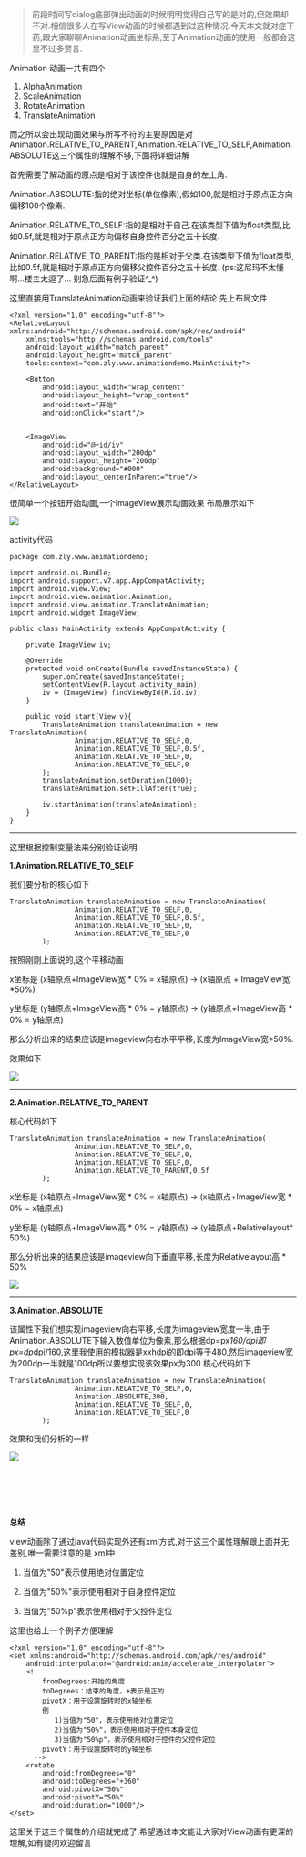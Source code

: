 >前段时间写dialog底部弹出动画的时候明明觉得自己写的是对的,但效果却不对.相信很多人在写View动画的时候都遇到过这种情况.今天本文就对症下药,跟大家聊聊Animation动画坐标系,至于Animation动画的使用一般都会这里不过多赘言.


Animation 动画一共有四个

1. AlphaAnimation
2. ScaleAnimation
3. RotateAnimation
4. TranslateAnimation

而之所以会出现动画效果与所写不符的主要原因是对Animation.RELATIVE_TO_PARENT,Animation.RELATIVE_TO_SELF,Animation.ABSOLUTE这三个属性的理解不够,下面将详细讲解

首先需要了解动画的原点是相对于该控件也就是自身的左上角.

Animation.ABSOLUTE:指的绝对坐标(单位像素),假如100,就是相对于原点正方向偏移100个像素.

Animation.RELATIVE_TO_SELF:指的是相对于自己.在该类型下值为float类型,比如0.5f,就是相对于原点正方向偏移自身控件百分之五十长度.

Animation.RELATIVE_TO_PARENT:指的是相对于父类.在该类型下值为float类型,比如0.5f,就是相对于原点正方向偏移父控件百分之五十长度.
(ps:这尼玛不太懂啊...楼主太逗了... 别急后面有例子验证^_^)

这里直接用TranslateAnimation动画来验证我们上面的结论
先上布局文件
```
<?xml version="1.0" encoding="utf-8"?>
<RelativeLayout xmlns:android="http://schemas.android.com/apk/res/android"
    xmlns:tools="http://schemas.android.com/tools"
    android:layout_width="match_parent"
    android:layout_height="match_parent"
    tools:context="com.zly.www.animationdemo.MainActivity">

    <Button
        android:layout_width="wrap_content"
        android:layout_height="wrap_content"
        android:text="开始"
        android:onClick="start"/>


    <ImageView
        android:id="@+id/iv"
        android:layout_width="200dp"
        android:layout_height="200dp"
        android:background="#000"
        android:layout_centerInParent="true"/>
</RelativeLayout>
```
很简单一个按钮开始动画,一个ImageView展示动画效果
布局展示如下

![](http://img.blog.csdn.net/20160523203748633)

activity代码
```
package com.zly.www.animationdemo;

import android.os.Bundle;
import android.support.v7.app.AppCompatActivity;
import android.view.View;
import android.view.animation.Animation;
import android.view.animation.TranslateAnimation;
import android.widget.ImageView;

public class MainActivity extends AppCompatActivity {

    private ImageView iv;

    @Override
    protected void onCreate(Bundle savedInstanceState) {
        super.onCreate(savedInstanceState);
        setContentView(R.layout.activity_main);
        iv = (ImageView) findViewById(R.id.iv);
    }

    public void start(View v){
        TranslateAnimation translateAnimation = new TranslateAnimation(
                Animation.RELATIVE_TO_SELF,0,
                Animation.RELATIVE_TO_SELF,0.5f,
                Animation.RELATIVE_TO_SELF,0,
                Animation.RELATIVE_TO_SELF,0
        );
        translateAnimation.setDuration(1000);
        translateAnimation.setFillAfter(true);

        iv.startAnimation(translateAnimation);
    }
}

```
-------------------------------
这里根据控制变量法来分别验证说明

**1.Animation.RELATIVE_TO_SELF**

我们要分析的核心如下
```
TranslateAnimation translateAnimation = new TranslateAnimation(
                Animation.RELATIVE_TO_SELF,0,
                Animation.RELATIVE_TO_SELF,0.5f,
                Animation.RELATIVE_TO_SELF,0,
                Animation.RELATIVE_TO_SELF,0
        );
```
按照刚刚上面说的,这个平移动画

x坐标是 (x轴原点+ImageView宽 * 0% = x轴原点) -> (x轴原点 + ImageView宽*50%)

y坐标是 (y轴原点+ImageView高 * 0% = y轴原点) -> (y轴原点+ImageView高 * 0% = y轴原点)

那么分析出来的结果应该是imageview向右水平平移,长度为ImageView宽*50%.

效果如下

![](http://img.blog.csdn.net/20160523205827366)

----------------------
**2.Animation.RELATIVE_TO_PARENT**

核心代码如下

```
TranslateAnimation translateAnimation = new TranslateAnimation(
                Animation.RELATIVE_TO_SELF,0,
                Animation.RELATIVE_TO_SELF,0,
                Animation.RELATIVE_TO_SELF,0,
                Animation.RELATIVE_TO_PARENT,0.5f
        );
```
x坐标是 (x轴原点+ImageView宽 * 0% = x轴原点) -> (x轴原点+ImageView宽 * 0% = x轴原点)

y坐标是 (y轴原点+ImageView高 * 0% = y轴原点) -> (y轴原点+Relativelayout* 50%)

那么分析出来的结果应该是imageview向下垂直平移,长度为Relativelayout高 * 50%

![](http://img.blog.csdn.net/20160523205844663)

-------------------------------
**3.Animation.ABSOLUTE**

该属性下我们想实现imageview向右平移,长度为imageview宽度一半,由于Animation.ABSOLUTE下输入数值单位为像素,那么根据dp=px*160/dpi即px=dp*dpi/160,这里我使用的模拟器是xxhdpi的即dpi等于480,然后imageview宽为200dp一半就是100dp所以要想实现该效果px为300
核心代码如下

```
TranslateAnimation translateAnimation = new TranslateAnimation(
                Animation.RELATIVE_TO_SELF,0,
                Animation.ABSOLUTE,300,
                Animation.RELATIVE_TO_SELF,0,
                Animation.RELATIVE_TO_SELF,0
        );
```
效果和我们分析的一样

![](http://img.blog.csdn.net/20160523211120344)

<br>
<br>
<br>
<br>

**总结**

view动画除了通过java代码实现外还有xml方式,对于这三个属性理解跟上面并无差别,唯一需要注意的是
xml中

1) 当值为"50"表示使用绝对位置定位

2) 当值为"50%"表示使用相对于自身控件定位

3) 当值为"50%p"表示使用相对于父控件定位

这里也给上一个例子方便理解
```
<?xml version="1.0" encoding="utf-8"?>
<set xmlns:android="http://schemas.android.com/apk/res/android"
    android:interpolator="@android:anim/accelerate_interpolator">
    <!--
        fromDegrees:开始的角度
        toDegrees：结束的角度，+表示是正的
        pivotX：用于设置旋转时的x轴坐标
        例
           1)当值为"50"，表示使用绝对位置定位
           2)当值为"50%"，表示使用相对于控件本身定位
           3)当值为"50%p"，表示使用相对于控件的父控件定位
        pivotY：用于设置旋转时的y轴坐标
      -->
    <rotate
        android:fromDegrees="0"
        android:toDegrees="+360"
        android:pivotX="50%"
        android:pivotY="50%"
        android:duration="1000"/>
</set>

```

这里关于这三个属性的介绍就完成了,希望通过本文能让大家对View动画有更深的理解,如有疑问欢迎留言
